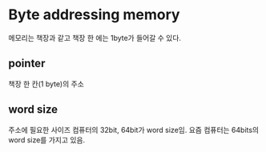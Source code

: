 # Byte addressing memory
메모리는 책장과 같고 책장 한 에는 1byte가 들어갈 수 있다.
## pointer
책장 한 칸(1 byte)의 주소
## word size
주소에 필요한 사이즈
컴퓨터의 32bit, 64bit가 word size임. 요즘 컴퓨터는 64bits의 word size를 가지고 있음.

